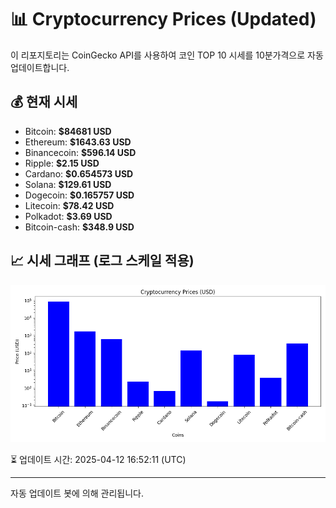 
# 📊 Cryptocurrency Prices (Updated)

이 리포지토리는 CoinGecko API를 사용하여 코인 TOP 10 시세를 10분가격으로 자동 업데이트합니다.

## 💰 현재 시세
- Bitcoin: **$84681 USD**
- Ethereum: **$1643.63 USD**
- Binancecoin: **$596.14 USD**
- Ripple: **$2.15 USD**
- Cardano: **$0.654573 USD**
- Solana: **$129.61 USD**
- Dogecoin: **$0.165757 USD**
- Litecoin: **$78.42 USD**
- Polkadot: **$3.69 USD**
- Bitcoin-cash: **$348.9 USD**

## 📈 시세 그래프 (로그 스케일 적용)
![Crypto Prices](crypto_prices.png)

⏳ 업데이트 시간: 2025-04-12 16:52:11 (UTC)

---
자동 업데이트 봇에 의해 관리됩니다.
